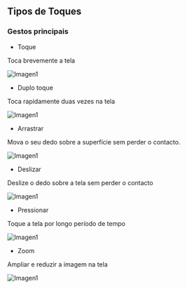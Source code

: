 ## Tipos de Toques

### Gestos principais


* Toque

Toca brevemente a tela

![Imagen1](http://static.energysistem.com/images/manuals/39530/535569b2b5b35.jpg)


* Duplo toque

Toca rapidamente duas vezes na tela

![Imagen1](http://static.energysistem.com/images/manuals/39530/535569bdd9805.jpg)


* Arrastrar

Mova o seu dedo sobre a superfície sem perder o contacto.

![Imagen1](http://static.energysistem.com/images/manuals/39530/535569cfdb51d.jpg)


* Deslizar

Deslize o dedo sobre a tela sem perder o contacto

![Imagen1](http://static.energysistem.com/images/manuals/39530/53556aaed15c2.jpg)


* Pressionar

Toque a tela por longo período de tempo

![Imagen1](http://static.energysistem.com/images/manuals/39530/53556aedbd1e1.jpg)


* Zoom

Ampliar e reduzir a imagem na tela

![Imagen1](http://static.energysistem.com/images/manuals/39530/53556afc48900.jpg)

